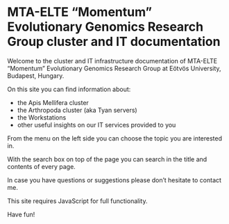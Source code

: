 # MTA-ELTE “Momentum” Evolutionary Genomics Research Group cluster and IT documentation

Welcome to the cluster and IT infrastructure documentation of MTA-ELTE “Momentum” Evolutionary Genomics Research Group at Eötvös University, Budapest, Hungary.

On this site you can find information about:
- the Apis Mellifera cluster
- the Arthropoda cluster (aka Tyan servers)
- the Workstations
- other useful insights on our IT services provided to you

From the menu on the left side you can choose the topic you are interested in.

With the search box on top of the page you can search in the title and contents of every page.

In case you have questions or suggestions please don’t hesitate to contact me.

This site requires JavaScript for full functionality.

Have fun!
